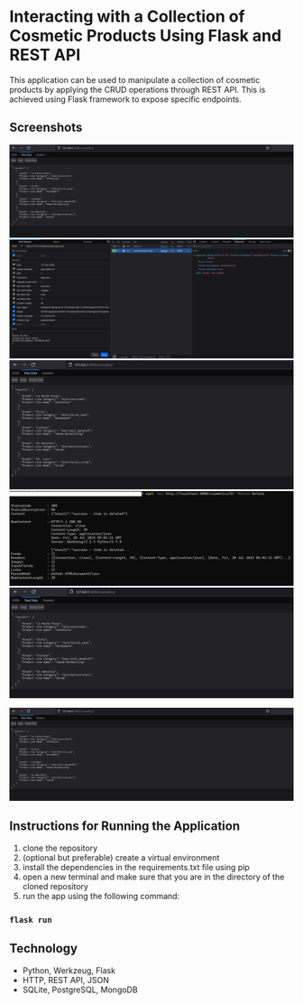 # Interacting with a Collection of Cosmetic Products Using Flask and REST API
This application can be used to manipulate a collection of cosmetic products by applying the CRUD operations through REST API. This is achieved using Flask framework to expose specific endpoints.

## Screenshots
![Image1](https://raw.githubusercontent.com/ambientWave/Cosmetic-Product-Flask-REST-API/main/Image1.png)
![Image2](https://raw.githubusercontent.com/ambientWave/Cosmetic-Product-Flask-REST-API/main/Image2.png)
![Image3](https://raw.githubusercontent.com/ambientWave/Cosmetic-Product-Flask-REST-API/main/Image3.png)
![Image4](https://raw.githubusercontent.com/ambientWave/Cosmetic-Product-Flask-REST-API/main/Image4.png)
![Image5](https://raw.githubusercontent.com/ambientWave/Cosmetic-Product-Flask-REST-API/main/Image5.png)

<picture>
 <img alt="Screenshot1" src="https://raw.githubusercontent.com/ambientWave/Cosmetic-Product-Flask-REST-API/main/Image1.png">
</picture>

## Instructions for Running the Application
1. clone the repository
2. (optional but preferable) create a virtual environment
3. install the dependencies in the requirements.txt file using pip
5. open a new terminal and make sure that you are in the directory of the cloned repository
6. run the app using the following command:

### `flask run`

## Technology
- Python, Werkzeug, Flask
- HTTP, REST API, JSON
- SQLite, PostgreSQL, MongoDB
